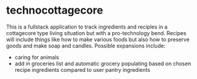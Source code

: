 # technocottagecore

This is a fullstack application to track ingredients and reciples in a cottagecore type living situation but with a pro-technology bend. Recipes will include things like how to make various foods but also how to preserve goods and make soap and candles. Possible expansions include:
- caring for animals
- add in groceries list and automatic grocery populating based on chosen recipe ingredients compared to user pantry ingredients